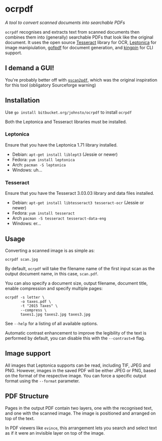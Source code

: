 # ocrpdf

*A tool to convert scanned documents into searchable PDFs*

`ocrpdf` recognises and extracts text from scanned documents then combines them into (generally) searchable PDFs that look like the original document. It uses the open source [Tesseract](https://tesseract-ocr.googlecode.com) library for OCR, [Leptonica](http://leptonica.com) for image manipiulation, [gofpdf](code.google.com/p/gofpdf) for document generation, and [kingpin](https://github.com/alecthomas/kingpin) for CLI support.

## I demand a GUI!

You're probably better off with [`gscan2pdf`](http://gscan2pdf.sourceforge.net/), which was the original inspiration for this tool (obligatory Sourceforge warning)

## Installation

Use `go install bitbucket.org/johnsto/ocrpdf` to install `ocrpdf`

Both the Leptonica and Tesseract libraries must be installed.

### Leptonica

Ensure that you have the Leptonica 1.71 library installed.

* Debian: `apt-get install liblept3` (Jessie or newer)
* Fedora: `yum install leptonica`
* Arch: `pacman -S leptonica`
* Windows: uh...

### Tesseract

Ensure that you have the Tesseract 3.03.03 library and data files installed.

* Debian: `apt-get install libtesseract3 tesseract-ocr` (Jessie or newer)
* Fedora: `yum install tesseract`
* Arch `pacman -S tesseract tesseract-data-eng`
* Windows: er...

## Usage

Converting a scanned image is as simple as:

`ocrpdf scan.jpg`

By default, `ocrpdf` will take the filename name of the first input scan as the output document name, in this case, `scan.pdf`.

You can also specify a document size, output filename, document title, enable compression and specify multiple pages:

    ocrpdf -s letter \
           -o taxes.pdf \
           -t "2015 Taxes" \
           --compress \
           taxes1.jpg taxes2.jpg taxes3.jpg

See `--help` for a listing of all available options.

Automatic contrast enhancement to improve the legibility of the text is performed by default, you can disable this with the `--contrast=0` flag.

## Image support

All images that Leptonica supports can be read, including TIF, JPEG and PNG. However, images in the saved PDF will be either JPEG or PNG, based on the format of the respective image. You can force a specific output format using the `--format` parameter.

## PDF Structure

Pages in the output PDF contain two layers, one with the recognised text, and one with the scanned image. The image is positioned and arranged on top of the text.

In PDF viewers like `evince`, this arrangement lets you search and select text as if it were an invisible layer on top of the image.


